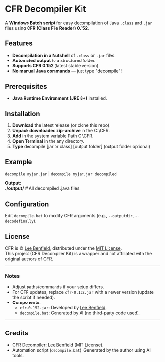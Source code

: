# CFR Decompiler Kit  

A **Windows Batch script** for easy decompilation of Java `.class` and `.jar` files using **[CFR (Class File Reader) 0.152](http://www.benf.org/other/cfr/)**.  

## Features  

- **Decompilation in a Nutshell** of `.class` or `.jar` files.  
- **Automated output** to a structured folder.  
- **Supports CFR 0.152** (latest stable version).  
- **No manual Java commands** — just type "decompile"!  

## Prerequisites  

- **Java Runtime Environment (JRE 8+)** installed.

## Installation  
1. **Download** the latest release (or clone this repo).  
2. **Unpack downloaded zip-archive** in the C:\CFR\.  
3. **Add** in the system variable Path C:\CFR\.  
4. **Open Terminal** in the any directory.
5. **Type** decompile [jar or class] [output folder] (output folder optional) 

## Example  
`decompile myjar.jar` | `decompile myjar.jar decompiled`

**Output:**  
**./output/**  # All decompiled .java files  
  
## Configuration  

Edit `decompile.bat` to modify CFR arguments (e.g., `--outputdir`, `--decodefinally`).  

## License  
CFR is © [Lee Benfield](https://github.com/leibnitz27/cfr), distributed under the [MIT License](https://opensource.org/licenses/MIT).  
This project (CFR Decompiler Kit) is a wrapper and not affiliated with the original authors of CFR.  

---  

### Notes  
- Adjust paths/commands if your setup differs.  
- For CFR updates, replace `cfr-0.152.jar` with a newer version (update the script if needed).  
- **Components**:  
  - `cfr-0.152.jar`: Developed by [Lee Benfield](https://github.com/leibnitz27/cfr).  
  - `decompile.bat`: Generated by AI (no third-party code used).

---

## Credits  
- CFR Decompiler: [Lee Benfield](https://github.com/leibnitz27/cfr) (MIT License).  
- Automation script (`decompile.bat`): Generated by the author using AI tools.  
